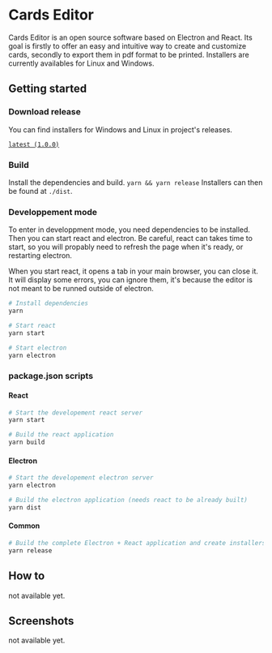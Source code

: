 # Cards Editor
Cards Editor is an open source software based on Electron and React. Its goal is firstly to offer an easy and intuitive way to create and customize cards, secondly to export them in pdf format to be printed. Installers are currently availables for Linux and Windows.

## Getting started

### Download release
You can find installers for Windows and Linux in project's releases.

[`latest (1.0.0)`](https://github.com/paullaffitte/cards-editor/releases/latest)

### Build
Install the dependencies and build.
```yarn && yarn release```
Installers can then be found at `./dist`.

### Developpement mode
To enter in developpment mode, you need dependencies to be installed. Then you can start react and electron. Be careful, react can takes time to start, so you will propably need to refresh the page when it's ready, or restarting electron.

When you start react, it opens a tab in your main browser, you can close it. It will display some errors, you can ignore them, it's because the editor is not meant to be runned outside of electron.

``` bash
# Install dependencies
yarn

# Start react
yarn start

# Start electron
yarn electron
```

### package.json scripts
#### React
```bash
# Start the developement react server
yarn start

# Build the react application
yarn build
```

#### Electron
```bash
# Start the developement electron server
yarn electron

# Build the electron application (needs react to be already built)
yarn dist
```

#### Common
```bash
# Build the complete Electron + React application and create installers for windows and linux
yarn release
```

## How to
not available yet.

## Screenshots
not available yet.
